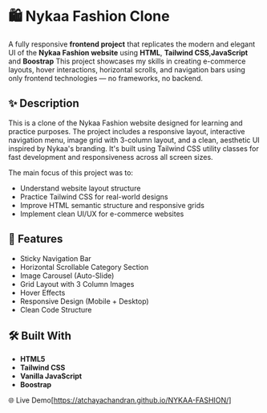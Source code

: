 # 🛍️ Nykaa Fashion Clone

A fully responsive **frontend project** that replicates the modern and elegant UI of the **Nykaa Fashion website** using **HTML**, **Tailwind CSS**,**JavaScript** and **Boostrap** 
This project showcases my skills in creating e-commerce layouts, hover interactions, horizontal scrolls, and navigation bars using only frontend technologies — no frameworks, no backend.

## ✨ Description

This is a clone of the Nykaa Fashion website designed for learning and practice purposes. The project includes a responsive layout, interactive navigation menu, 
image grid with 3-column layout, and a clean, aesthetic UI inspired by Nykaa's branding. It's built using Tailwind CSS utility classes for fast development and 
responsiveness across all screen sizes.

The main focus of this project was to:

- Understand website layout structure
- Practice Tailwind CSS for real-world designs
- Improve HTML semantic structure and responsive grids
- Implement clean UI/UX for e-commerce websites
  

## 🚀 Features

- Sticky Navigation Bar
- Horizontal Scrollable Category Section
- Image Carousel (Auto-Slide)
- Grid Layout with 3 Column Images
- Hover Effects
- Responsive Design (Mobile + Desktop)
- Clean Code Structure

## 🛠️ Built With

- **HTML5**
- **Tailwind CSS**
- **Vanilla JavaScript**
- **Boostrap**

🌐 Live Demo[https://atchayachandran.github.io/NYKAA-FASHION/]

